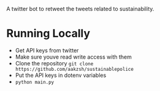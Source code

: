 A twitter bot to retweet the tweets related to sustainability. 

# Running Locally
- Get API keys from twitter 
- Make sure youve read write access with them
- Clone the repository ```git clone https://github.com/aakzsh/sustainablepolice```
- Put the API keys in dotenv variables
- ```python main.py```
